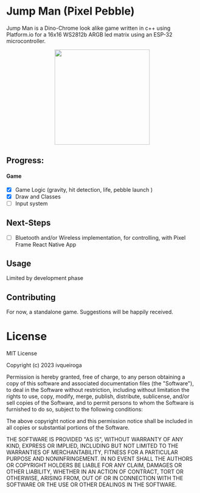 # Jump Man (Pixel Pebble)

Jump Man is a Dino-Chrome look alike game written in c++ using Platform.io for a 16x16 WS2812b ARGB led matrix using an ESP-32 microcontroller.
<br>
<p align="center">
  <img src="https://media.giphy.com/media/oouI92O4U0O1tsQ9Mb/giphy.gif" width="250" height="250">
</p>

## Progress:

#### Game
- [x] Game Logic (gravity, hit detection, life, pebble launch )
- [x] Draw and Classes
- [ ] Input system

## Next-Steps

- [ ] Bluetooth and/or Wireless implementation, for controlling, with Pixel Frame React Native App 



## Usage

Limited by development phase


## Contributing

For now, a standalone game. Suggestions will be happily received.

# License

MIT License

Copyright (c) 2023 ivqueiroga

Permission is hereby granted, free of charge, to any person obtaining a copy
of this software and associated documentation files (the "Software"), to deal
in the Software without restriction, including without limitation the rights
to use, copy, modify, merge, publish, distribute, sublicense, and/or sell
copies of the Software, and to permit persons to whom the Software is
furnished to do so, subject to the following conditions:

The above copyright notice and this permission notice shall be included in all
copies or substantial portions of the Software.

THE SOFTWARE IS PROVIDED "AS IS", WITHOUT WARRANTY OF ANY KIND, EXPRESS OR
IMPLIED, INCLUDING BUT NOT LIMITED TO THE WARRANTIES OF MERCHANTABILITY,
FITNESS FOR A PARTICULAR PURPOSE AND NONINFRINGEMENT. IN NO EVENT SHALL THE
AUTHORS OR COPYRIGHT HOLDERS BE LIABLE FOR ANY CLAIM, DAMAGES OR OTHER
LIABILITY, WHETHER IN AN ACTION OF CONTRACT, TORT OR OTHERWISE, ARISING FROM,
OUT OF OR IN CONNECTION WITH THE SOFTWARE OR THE USE OR OTHER DEALINGS IN THE
SOFTWARE.
 
